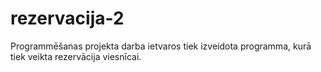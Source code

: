 # rezervacija-2
Programmēšanas projekta darba ietvaros tiek izveidota programma, kurā tiek veikta rezervācija viesnīcai.

